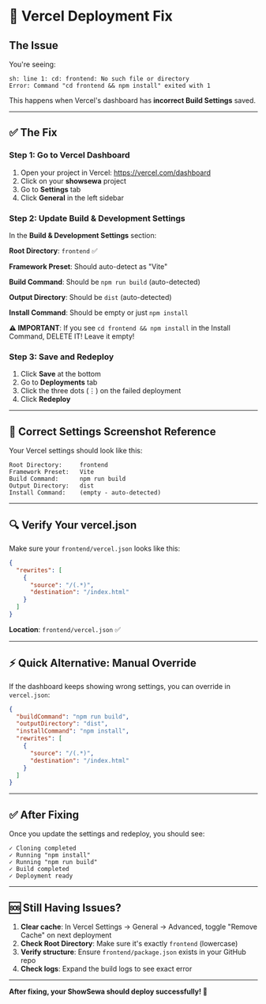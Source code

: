 # 🐛 Vercel Deployment Fix

## The Issue

You're seeing:
```
sh: line 1: cd: frontend: No such file or directory
Error: Command "cd frontend && npm install" exited with 1
```

This happens when Vercel's dashboard has **incorrect Build Settings** saved.

---

## ✅ The Fix

### Step 1: Go to Vercel Dashboard

1. Open your project in Vercel: https://vercel.com/dashboard
2. Click on your **showsewa** project
3. Go to **Settings** tab
4. Click **General** in the left sidebar

### Step 2: Update Build & Development Settings

In the **Build & Development Settings** section:

**Root Directory**: `frontend` ✅

**Framework Preset**: Should auto-detect as "Vite"

**Build Command**: Should be `npm run build` (auto-detected)

**Output Directory**: Should be `dist` (auto-detected)

**Install Command**: Should be empty or just `npm install`

**⚠️ IMPORTANT**: If you see `cd frontend && npm install` in the Install Command, DELETE IT! Leave it empty!

### Step 3: Save and Redeploy

1. Click **Save** at the bottom
2. Go to **Deployments** tab
3. Click the three dots (⋮) on the failed deployment
4. Click **Redeploy**

---

## 📸 Correct Settings Screenshot Reference

Your Vercel settings should look like this:

```
Root Directory:     frontend
Framework Preset:   Vite
Build Command:      npm run build
Output Directory:   dist
Install Command:    (empty - auto-detected)
```

---

## 🔍 Verify Your vercel.json

Make sure your `frontend/vercel.json` looks like this:

```json
{
  "rewrites": [
    {
      "source": "/(.*)",
      "destination": "/index.html"
    }
  ]
}
```

**Location**: `frontend/vercel.json` ✅

---

## ⚡ Quick Alternative: Manual Override

If the dashboard keeps showing wrong settings, you can override in `vercel.json`:

```json
{
  "buildCommand": "npm run build",
  "outputDirectory": "dist",
  "installCommand": "npm install",
  "rewrites": [
    {
      "source": "/(.*)",
      "destination": "/index.html"
    }
  ]
}
```

---

## ✅ After Fixing

Once you update the settings and redeploy, you should see:

```
✓ Cloning completed
✓ Running "npm install"  
✓ Running "npm run build"
✓ Build completed
✓ Deployment ready
```

---

## 🆘 Still Having Issues?

1. **Clear cache**: In Vercel Settings → General → Advanced, toggle "Remove Cache" on next deployment
2. **Check Root Directory**: Make sure it's exactly `frontend` (lowercase)
3. **Verify structure**: Ensure `frontend/package.json` exists in your GitHub repo
4. **Check logs**: Expand the build logs to see exact error

---

**After fixing, your ShowSewa should deploy successfully! 🚀**

